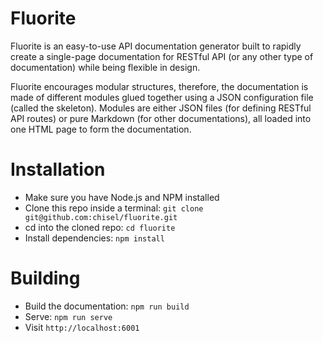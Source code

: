# Fluorite

Fluorite is an easy-to-use API documentation generator built to rapidly create a single-page documentation for RESTful API (or any other type of documentation) while being flexible in design.

Fluorite encourages modular structures, therefore, the documentation is made of different modules glued together using a JSON configuration file (called the skeleton). Modules are either JSON files (for defining RESTful API routes) or pure Markdown (for other documentations), all loaded into one HTML page to form the documentation.

# Installation

  - Make sure you have Node.js and NPM installed
  - Clone this repo inside a terminal: `git clone git@github.com:chisel/fluorite.git`
  - cd into the cloned repo: `cd fluorite`
  - Install dependencies: `npm install`

# Building

  - Build the documentation: `npm run build`
  - Serve: `npm run serve`
  - Visit `http://localhost:6001`
